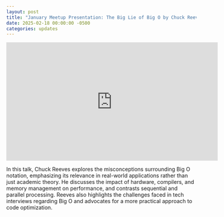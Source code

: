 ```yaml
---
layout: post
title: "January Meetup Presentation: The Big Lie of Big O by Chuck Reeves"
date: 2025-02-18 00:00:00 -0500
categories: updates
---
```


<iframe width="560" height="315" src="https://www.youtube.com/embed/9VkQ5mOuXbg?si=cBf0pkePabKhzJKN" title="YouTube video player" frameborder="0" allow="accelerometer; autoplay; clipboard-write; encrypted-media; gyroscope; picture-in-picture; web-share" referrerpolicy="strict-origin-when-cross-origin" allowfullscreen></iframe>

<br>

In this talk, Chuck Reeves explores the misconceptions surrounding Big O notation, emphasizing its relevance in real-world applications rather than just academic theory. He discusses the impact of hardware, compilers, and memory management on performance, and contrasts sequential and parallel processing. Reeves also highlights the challenges faced in tech interviews regarding Big O and advocates for a more practical approach to code optimization.
